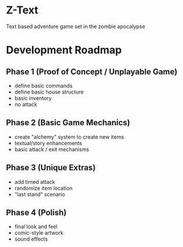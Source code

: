 Z-Text
======

Text based adventure game set in the zombie apocalypse

# Development Roadmap

## Phase 1 (Proof of Concept / Unplayable Game)
- define basic commands
- define basic house structure
- basic inventory
- no attack

## Phase 2 (Basic Game Mechanics)
- create "alchemy" system to create new items
- textual/story enhancements
- basic attack / exit mechanisms

## Phase 3 (Unique Extras)
- add timed attack
- randomize item location
- "last stand" scenario

## Phase 4 (Polish)
- final look and feel
- comic-style artwork
- sound effects

